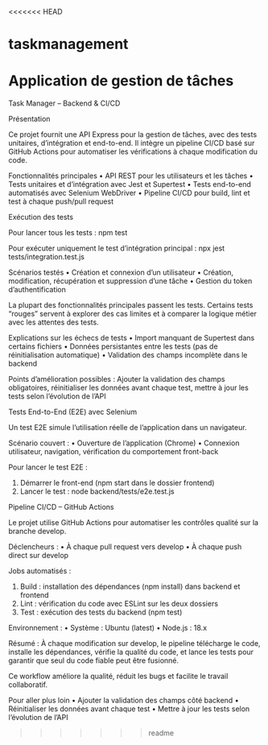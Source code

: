 <<<<<<< HEAD
# taskmanagement
Application de gestion de tâches
=======
Task Manager – Backend & CI/CD

Présentation

Ce projet fournit une API Express pour la gestion de tâches, avec des tests unitaires, d’intégration et end-to-end. Il intègre un pipeline CI/CD basé sur GitHub Actions pour automatiser les vérifications à chaque modification du code.

Fonctionnalités principales
•	API REST pour les utilisateurs et les tâches
•	Tests unitaires et d’intégration avec Jest et Supertest
•	Tests end-to-end automatisés avec Selenium WebDriver
•	Pipeline CI/CD pour build, lint et test à chaque push/pull request

Exécution des tests

Pour lancer tous les tests :
npm test

Pour exécuter uniquement le test d’intégration principal :
npx jest tests/integration.test.js

Scénarios testés
•	Création et connexion d’un utilisateur
•	Création, modification, récupération et suppression d’une tâche
•	Gestion du token d’authentification

La plupart des fonctionnalités principales passent les tests. Certains tests “rouges” servent à explorer des cas limites et à comparer la logique métier avec les attentes des tests.

Explications sur les échecs de tests
•	Import manquant de Supertest dans certains fichiers
•	Données persistantes entre les tests (pas de réinitialisation automatique)
•	Validation des champs incomplète dans le backend

Points d’amélioration possibles :
Ajouter la validation des champs obligatoires, réinitialiser les données avant chaque test, mettre à jour les tests selon l’évolution de l’API

Tests End-to-End (E2E) avec Selenium

Un test E2E simule l’utilisation réelle de l’application dans un navigateur.

Scénario couvert :
•	Ouverture de l’application (Chrome)
•	Connexion utilisateur, navigation, vérification du comportement front-back

Pour lancer le test E2E :
1.	Démarrer le front-end (npm start dans le dossier frontend)
2.	Lancer le test : node backend/tests/e2e.test.js

Pipeline CI/CD – GitHub Actions

Le projet utilise GitHub Actions pour automatiser les contrôles qualité sur la branche develop.

Déclencheurs :
•	À chaque pull request vers develop
•	À chaque push direct sur develop

Jobs automatisés :
1.	Build : installation des dépendances (npm install) dans backend et frontend
2.	Lint : vérification du code avec ESLint sur les deux dossiers
3.	Test : exécution des tests du backend (npm test)

Environnement :
•	Système : Ubuntu (latest)
•	Node.js : 18.x

Résumé :
À chaque modification sur develop, le pipeline télécharge le code, installe les dépendances, vérifie la qualité du code, et lance les tests pour garantir que seul du code fiable peut être fusionné.

Ce workflow améliore la qualité, réduit les bugs et facilite le travail collaboratif.

Pour aller plus loin
•	Ajouter la validation des champs côté backend
•	Réinitialiser les données avant chaque test
•	Mettre à jour les tests selon l’évolution de l’API
>>>>>>> readme

